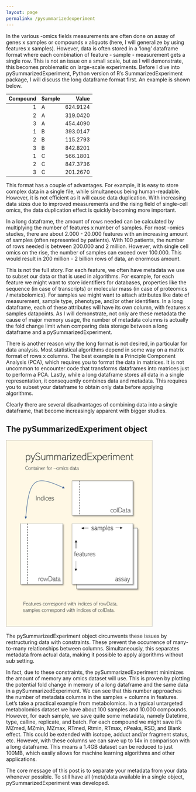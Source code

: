 ```yaml
---
layout: page
permalink: /pysummarizedexperiment
---
```


In the various -omics fields measurements are often done on assay of
genes x samples or compounds x aliquots (here, I will generalize by
using features x samples). However, data is often stored in a ‘long’
dataframe format where each combination of feature - sample -
measurement gets a single row. This is not an issue on a small scale,
but as I will demonstrate, this becomes problematic on large-scale
experiments. Before I dive into pySummarizedExperiment, Python version
of R’s SummarizedExperiment package, I will discuss the long dataframe
format first. An example is shown below.

<table>
<thead>
<tr class="header">
<th style="text-align: right;">Compound</th>
<th style="text-align: left;">Sample</th>
<th style="text-align: right;">Value</th>
</tr>
</thead>
<tbody>
<tr class="odd">
<td style="text-align: right;">1</td>
<td style="text-align: left;">A</td>
<td style="text-align: right;">624.9124</td>
</tr>
<tr class="even">
<td style="text-align: right;">2</td>
<td style="text-align: left;">A</td>
<td style="text-align: right;">319.0420</td>
</tr>
<tr class="odd">
<td style="text-align: right;">3</td>
<td style="text-align: left;">A</td>
<td style="text-align: right;">454.4090</td>
</tr>
<tr class="even">
<td style="text-align: right;">1</td>
<td style="text-align: left;">B</td>
<td style="text-align: right;">393.0147</td>
</tr>
<tr class="odd">
<td style="text-align: right;">2</td>
<td style="text-align: left;">B</td>
<td style="text-align: right;">115.2793</td>
</tr>
<tr class="even">
<td style="text-align: right;">3</td>
<td style="text-align: left;">B</td>
<td style="text-align: right;">842.8201</td>
</tr>
<tr class="odd">
<td style="text-align: right;">1</td>
<td style="text-align: left;">C</td>
<td style="text-align: right;">566.1801</td>
</tr>
<tr class="even">
<td style="text-align: right;">2</td>
<td style="text-align: left;">C</td>
<td style="text-align: right;">847.3736</td>
</tr>
<tr class="odd">
<td style="text-align: right;">3</td>
<td style="text-align: left;">C</td>
<td style="text-align: right;">201.2670</td>
</tr>
</tbody>
</table>

This format has a couple of advantages. For example, it is easy to store
complex data in a single file, while simultaneous being human-readable.
However, it is not efficient as it will cause data duplication. With
increasing data sizes due to improved measurements and the rising field
of single-cell omics, the data duplication effect is quickly becoming
more important.

In a long dataframe, the amount of rows needed can be calculated by
multiplying the number of features x number of samples. For most -omics
studies, there are about 2.000 - 20.000 features with an increasing
amount of samples (often represented by patients). With 100 patients,
the number of rows needed is between 200.000 and 2 million. However,
with single cell omics on the rise, the number of samples can exceed
over 100.000. This would result in 200 million - 2 billion rows of data,
an enormous amount.

This is not the full story. For each feature, we often have metadata we
use to subset our data or that is used in algorithms. For example, for
each feature we might want to store identifiers for databases,
properties like the sequence (in case of transcripts) or molecular mass
(in case of proteomics / metabolomics). For samples we might want to
attach attributes like date of measurement, sample type, phenotype,
and/or other identifiers. In a long dataframe, each of these attributes
will have its own column, with features x samples datapoints. As I will
demonstrate, not only are these metadata the cause of major memory
usage, the number of metadata columns is actually the fold change limit
when comparing data storage between a long dataframe and a
pySummarizedExperiment.

There is another reason why the long format is not desired, in
particular for data analysis. Most statistical algorithms depend in some
way on a matrix format of rows x columns. The best example is a
Principle Component Analysis (PCA), which requires you to format the
data in matrices. It is not uncommon to encounter code that transforms
dataframes into matrices just to perform a PCA. Lastly, while a long
dataframe stores all data in a single representation, it consequently
combines data and metadata. This requires you to subset your dataframe
to obtain only data before applying algorithms.

Clearly there are several disadvantages of combining data into a single
dataframe, that become increasingly apparent with bigger studies.

## The pySummarizedExperiment object

<img src="assets/img/pySummarizedExperiment.png" width="400px" />

The pySummarizedExperiment object circumvents these issues by
restructuring data with constraints. These prevent the occurrence of
many-to-many relationships between columns. Simultaneously, this
separates metadata from actual data, making it possible to apply
algorithms without sub setting.

In fact, due to these constraints, the pySummarizedExperiment minimizes
the amount of memory any omics dataset will use. This is proven by
plotting the potential fold change in memory of a long dataframe and the
same data in a pySummarizedExperiment. We can see that this number
approaches the number of metadata columns in the samples + columns in
features. Let’s take a practical example from metabolomics. In a typical
untargeted metabolomics dataset we have about 100 samples and 10.000
compounds. However, for each sample, we save quite some metadata, namely
Datetime, type, calline, replicate, and batch. For each compound we
might save it’s MZmed, MZmin, MZmax, RTmed, Rtmin, RTmax, nPeaks, RSD,
and Blank effect. This could be extended with isotope, adduct and/or
fragment status, etc. However, with these columns we can save up to 14x
in comparison with a long dataframe. This means a 1.4GB dataset can be
reduced to just 100MB, which easily allows for machine learning
algorithms and other applications.

The core message of this post is to separate your metadata from your
data whenever possible. To still have all (meta)data available in a
single object, pySummarizedExperiment was developed.
